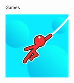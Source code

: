 Games

<a href="https://bobrossman25.github.io/Stickmanhook/">
  <img src="unnamed.jpg" alt="Logo" style="width: 200px; height: 200px;" />
</a>
